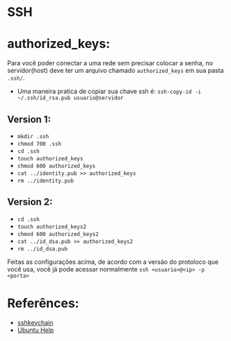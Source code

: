 # SSH

# authorized_keys:
Para você poder conectar a uma rede sem precisar colocar a senha, no servidor(host) deve ter um arquivo chamado `authorized_keys` em sua pasta `.ssh/`.

- Uma maneira pratica de copiar sua chave ssh é: `ssh-copy-id -i ~/.ssh/id_rsa.pub usuario@servidor`

## Version 1:
- `mkdir .ssh`
- `chmod 700 .ssh`
- `cd .ssh`
- `touch authorized_keys`
- `chmod 600 authorized_keys`
- `cat ../identity.pub >> authorized_keys`
- `rm ../identity.pub`

## Version 2:
- `cd .ssh`
- `touch authorized_keys2`
- `chmod 600 authorized_keys2`
- `cat ../id_dsa.pub >> authorized_keys2`
- `rm ../id_dsa.pub`

Feitas as configurações acima, de acordo com a versão do protoloco que você usa, você já pode acessar normalmente `ssh <usuario>@<ip> -p <porta>`


# Referênces:
- [sshkeychain](http://sshkeychain.sourceforge.net/mirrors/SSH-with-Keys-HOWTO/SSH-with-Keys-HOWTO-4.html)
- [Ubuntu Help](https://help.ubuntu.com/community/SSH/OpenSSH/Keys)

